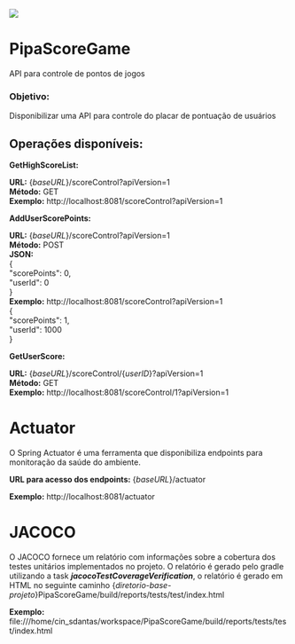 ![](https://www.pipastudios.com/wp-content/uploads/thegem-logos/logo_760aef4edacac334666dc5afa61c92e9_1x.png)  
  
# PipaScoreGame  
API para controle de pontos de jogos  
  
  
### Objetivo:  
Disponibilizar uma API para controle do placar de pontuação de usuários  
  

## Operações disponíveis:

**GetHighScoreList:**

**URL:** {*baseURL*}/scoreControl?apiVersion=1  
**Método:** GET  
**Exemplo:** http://localhost:8081/scoreControl?apiVersion=1   
  
**AddUserScorePoints:**
  
**URL:** {*baseURL*}/scoreControl?apiVersion=1  
**Método:** POST  
**JSON:**  
{  
  "scorePoints": 0,  
  "userId": 0  
}   
**Exemplo:** http://localhost:8081/scoreControl?apiVersion=1  
{  
  "scorePoints": 1,  
  "userId": 1000  
}

**GetUserScore:**

**URL:** {*baseURL*}/scoreControl/{*userID*}?apiVersion=1  
**Método:** GET  
**Exemplo:** http://localhost:8081/scoreControl/1?apiVersion=1   


# Actuator
O Spring Actuator é uma ferramenta que disponibiliza endpoints para monitoração da saúde do ambiente.

**URL para acesso dos endpoints:** {*baseURL*}/actuator

**Exemplo:** http://localhost:8081/actuator

# JACOCO
O JACOCO fornece um relatório com informações sobre a cobertura dos testes unitários implementados no projeto.
O relatório é gerado pelo gradle utilizando a task ***jacocoTestCoverageVerification***, o relatório é gerado em HTML no seguinte caminho {*diretorio-base-projeto*}PipaScoreGame/build/reports/tests/test/index.html

**Exemplo:** file:///home/cin_sdantas/workspace/PipaScoreGame/build/reports/tests/test/index.html